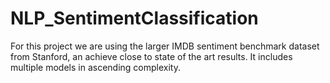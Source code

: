 # NLP_SentimentClassification

For this project we are using the larger IMDB sentiment benchmark dataset from Stanford, an achieve close to state of the art results. It includes multiple models in ascending complexity.

